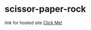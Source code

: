 # scissor-paper-rock
<p>link for hosted site 
  <a href "https://scissors-paper-rock-by-himanshu.netlify.app/"> 
      Click Me!
  </a>
</p>
